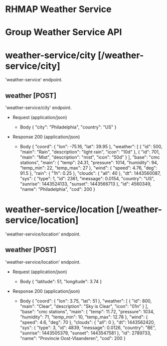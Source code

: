 # RHMAP Weather Service

# Group Weather Service API

# weather-service/city [/weather-service/city]

'weather-service' endpoint.

## weather [POST]

'weather-service/city' endpoint.

+ Request (application/json)
    + Body
            {
              "city": "Philadelphia",
              "country": "US"
            }

+ Response 200 (application/json)
    + Body
            { "coord": { "lon": -75.16, "lat": 39.95 }, "weather": [ { "id": 500, "main": "Rain", "description": "light rain", "icon": "10d" }, { "id": 701, "main": "Mist", "description": "mist", "icon": "50d" } ], "base": "cmc stations", "main": { "temp": 24.31, "pressure": 1014, "humidity": 94, "temp_min": 22, "temp_max": 27 }, "wind": { "speed": 4.76, "deg": 91.5 }, "rain": { "1h": 0.25 }, "clouds": { "all": 40 }, "dt": 1443560087, "sys": { "type": 1, "id": 2361, "message": 0.0154, "country": "US", "sunrise": 1443524133, "sunset": 1443566713 }, "id": 4560349, "name": "Philadelphia", "cod": 200 }

# weather-service/location [/weather-service/location]

'weather-service/location' endpoint.

## weather [POST]

'weather-service/location' endpoint.

+ Request (application/json)
    + Body
            {
              "latitude": 51,
              "longitude": 3.74
            }

+ Response 200 (application/json)
    + Body
            { "coord": { "lon": 3.75, "lat": 51 }, "weather": [ { "id": 800, "main": "Clear", "description": "Sky is Clear", "icon": "01n" } ], "base": "cmc stations", "main": { "temp": 11.72, "pressure": 1034, "humidity": 71, "temp_min": 10, "temp_max": 12.78 }, "wind": { "speed": 4.6, "deg": 70 }, "clouds": { "all": 0 }, "dt": 1443562420, "sys": { "type": 3, "id": 4839, "message": 0.0126, "country": "BE", "sunrise": 1443505379, "sunset": 1443547581 }, "id": 2789733, "name": "Provincie Oost-Vlaanderen", "cod": 200 }
